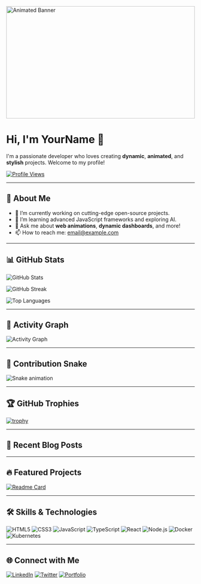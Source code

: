 <!-- Animated Header Banner -->
<img src="https://raw.githubusercontent.com/username/banner-repo/main/animated-banner.gif" alt="Animated Banner" style="width:100%; max-height:300px;">

# Hi, I'm **YourName** 👋

I'm a passionate developer who loves creating **dynamic**, **animated**, and **stylish** projects. Welcome to my profile!

[![Profile Views](https://komarev.com/ghpvc/?username=YourGitHubUsername&color=blue&style=flat-square)](https://github.com/YourGitHubUsername)

---

## 🚀 About Me

- 🔭 I’m currently working on cutting-edge open-source projects.
- 🌱 I’m learning advanced JavaScript frameworks and exploring AI.
- 💬 Ask me about **web animations**, **dynamic dashboards**, and more!
- 📫 How to reach me: [email@example.com](mailto:email@example.com)

---

## 📊 GitHub Stats

<!-- Dynamic GitHub Stats with custom theme and rounded corners -->
![GitHub Stats](https://github-readme-stats.vercel.app/api?username=YourGitHubUsername&show_icons=true&theme=tokyonight&count_private=true&hide=issues&border_radius=10)

<!-- GitHub Streak -->
![GitHub Streak](https://streak-stats.demolab.com/?user=YourGitHubUsername&theme=tokyonight&hide_border=true)

<!-- Top Languages -->
![Top Languages](https://github-readme-stats.vercel.app/api/top-langs/?username=YourGitHubUsername&layout=compact&theme=tokyonight&langs_count=8)

---

## 🌱 Activity Graph

![Activity Graph](https://github-readme-activity-graph.vercel.app/graph?username=YourGitHubUsername&theme=react-dark&hide_border=true&bg_color=0D1117)

---

## 🐍 Contribution Snake

<!-- Animated Snake - generated via a GitHub Action (see generate-snake.yml) -->
![Snake animation](https://github.com/YourGitHubUsername/YourGitHubUsername/blob/output/github-contribution-grid-snake.svg)

---

## 🏆 GitHub Trophies

<!-- Animated trophies using GitHub Trophies -->
[![trophy](https://github-profile-trophy.vercel.app/?username=YourGitHubUsername&theme=radical&column=4)](https://github.com/ryo-ma/github-profile-trophy)

---

## 📝 Recent Blog Posts

<!-- BLOG-POST-LIST:START -->
<!-- BLOG-POST-LIST:END -->

---

## 🔥 Featured Projects

<!-- Animated Project Cards using Shields or custom SVGs -->
[![Readme Card](https://github-readme-stats.vercel.app/api/pin/?username=YourGitHubUsername&repo=YourFeaturedProject&theme=tokyonight)](https://github.com/YourGitHubUsername/YourFeaturedProject)

---

## 🛠 Skills & Technologies

![HTML5](https://img.shields.io/badge/HTML5-E34F26?style=flat&logo=html5&logoColor=white)
![CSS3](https://img.shields.io/badge/CSS3-1572B6?style=flat&logo=css3&logoColor=white)
![JavaScript](https://img.shields.io/badge/JavaScript-F7DF1E?style=flat&logo=javascript&logoColor=black)
![TypeScript](https://img.shields.io/badge/TypeScript-007ACC?style=flat&logo=typescript&logoColor=white)
![React](https://img.shields.io/badge/React-61DAFB?style=flat&logo=react&logoColor=black)
![Node.js](https://img.shields.io/badge/Node.js-43853D?style=flat&logo=node.js&logoColor=white)
![Docker](https://img.shields.io/badge/Docker-2496ED?style=flat&logo=docker&logoColor=white)
![Kubernetes](https://img.shields.io/badge/Kubernetes-326CE5?style=flat&logo=kubernetes&logoColor=white)

---

## 🌐 Connect with Me

[![LinkedIn](https://img.shields.io/badge/LinkedIn-blue?style=for-the-badge&logo=linkedin)](https://www.linkedin.com/in/YourProfile/)
[![Twitter](https://img.shields.io/badge/Twitter-1DA1F2?style=for-the-badge&logo=twitter)](https://twitter.com/YourProfile)
[![Portfolio](https://img.shields.io/badge/Portfolio-000000?style=for-the-badge&logo=vercel)](https://YourPortfolio.com)
